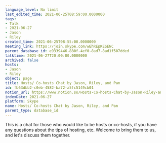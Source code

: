 ```yaml
---
language_level: No limit
last_edited_time: 2021-06-25T08:59:00.0000000
tags:
- Talk
- 2021-06-27
- Jason
- Riley
created_time: 2021-06-25T08:55:00.0000000
meeting_link: https://join.skype.com/wEhREpKESENC
parent_database_id: e9339446-880f-4ef0-8ad7-8ad1f507dded
talktime: 2021-06-27T20:00:00.0000000
archived: false
hosts:
- Jason
- Riley
object: page
title: Hosts/ Co-hosts Chat by Jason, Riley, and Pan
id: fb63dbb2-c0eb-4582-ba72-a5fc5149cb01
notion_url: https://www.notion.so/Hosts-Co-hosts-Chat-by-Jason-Riley-and-Pan-fb63dbb2c0eb4582ba72a5fc5149cb01
indexDate: 2021-06-27
platform: Skype
name: Hosts/ Co-hosts Chat by Jason, Riley, and Pan
parent_type: database_id
---
```


This is a chat for those who would like to be hosts or co-hosts, if you have any questions about the tips of hosting, etc. Welcome to bring them to us, and let's discuss them together.

